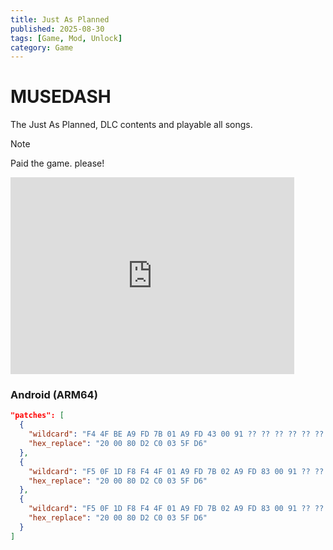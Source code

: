 ```yaml
---
title: Just As Planned
published: 2025-08-30
tags: [Game, Mod, Unlock]
category: Game
---
```


# MUSEDASH

The Just As Planned, DLC contents and playable all songs.

> [!NOTE]
> Paid the game. please!

<iframe width="90%" height="315" src="https://youtube.com/embed/K_3LiLv8ya4?si=tCdAUz01u2sKVYZo" title="Game Trailer" frameborder="0" allow="accelerometer; autoplay; clipboard-write; encrypted-media; gyroscope; picture-in-picture; web-share" allowfullscreen></iframe>

### Android (ARM64)

```json
"patches": [
  {
    "wildcard": "F4 4F BE A9 FD 7B 01 A9 FD 43 00 91 ?? ?? ?? ?? ?? ?? ?? ?? E8 00 00 37 ?? ?? ?? ?? ?? ?? ?? ?? 00 01 40 B9 ?? ?? ?? ?? E8 03 00 32 68 ?? ?? 39 ?? ?? ?? ?? ?? ?? ?? ?? 60 02 40 F9 ?? ?? ?? ?? ?? ?? ?? ?? 08 E0 40 B9 48 00 00 35 ?? ?? ?? ?? ?? ?? ?? ?? ?? ?? ?? ?? E8 00 00 35 ?? ?? ?? ?? ?? ?? ?? ?? 00 01 40 B9 ?? ?? ?? ?? E8 03 00 32 88 ?? ?? 39 60 02 40 F9 ?? ?? ?? ?? ?? ?? ?? ?? 08 E0 40 B9 68 00 00 35 ?? ?? ?? ?? 60 02 40 F9 ?? ?? ?? ?? ?? ?? ?? ?? ?? ?? ?? ?? ?? ?? ?? ?? ?? ?? ?? ?? 08 E0 40 B9 ?? ?? ?? ?? ?? ?? ?? ?? 21 00 00 94 ?? ?? ?? ?? 60 02 40 F9 ?? ?? ?? ?? ?? ?? ?? ?? 08 E0 40 B9 ?? ?? ?? ?? ?? ?? ?? ?? ?? ?? ?? ?? ?? ?? ?? ?? 69 02 40 F9 ?? ?? ?? ?? F4 03 00 AA ?? ?? ?? ?? 08 01 40 F9",
    "hex_replace": "20 00 80 D2 C0 03 5F D6"
  },
  {
    "wildcard": "F5 0F 1D F8 F4 4F 01 A9 FD 7B 02 A9 FD 83 00 91 ?? ?? ?? ?? ?? ?? ?? ?? E8 00 00 37 ?? ?? ?? ?? ?? ?? ?? ?? 00 01 40 B9 ?? ?? ?? ?? E8 03 00 32 ?? ?? ?? ?? ?? ?? ?? ?? ?? ?? ?? ?? 80 02 40 F9 ?? ?? ?? ?? 40 04 00 B4 ?? ?? ?? ?? ?? ?? ?? ?? E2 03 1F AA A1 02 40 F9 ?? ?? ?? ?? ?? ?? ?? ?? ?? ?? ?? ?? E2 03 1F AA 61 02 40 F9 ?? ?? ?? ?? ?? ?? ?? ?? 80 02 40 F9 ?? ?? ?? ?? ?? ?? ?? ?? A1 02 40 F9 E2 03 1F AA",
    "hex_replace": "20 00 80 D2 C0 03 5F D6"
  },
  {
    "wildcard": "F5 0F 1D F8 F4 4F 01 A9 FD 7B 02 A9 FD 83 00 91 ?? ?? ?? ?? ?? ?? ?? ?? E8 00 00 37 ?? ?? ?? ?? ?? ?? ?? ?? 00 01 40 B9 ?? ?? ?? ?? E8 03 00 32 ?? ?? ?? ?? ?? ?? ?? ?? ?? ?? ?? ?? ?? ?? ?? ?? ?? ?? ?? ?? 88 00 08 36 ?? ?? ?? ?? 48 00 00 35 ?? ?? ?? ?? ?? ?? ?? ?? C0 00 00 36 ?? ?? ?? ?? ?? ?? ?? ?? E0 03 00 32 ?? ?? ?? ?? C0 03 5F D6 ?? ?? ?? ?? ?? ?? ?? ?? ?? ?? ?? ?? ?? ?? ?? ?? 88 00 08 36 08 E0 40 B9 48 00 00 35",
    "hex_replace": "20 00 80 D2 C0 03 5F D6"
  }
]
```

